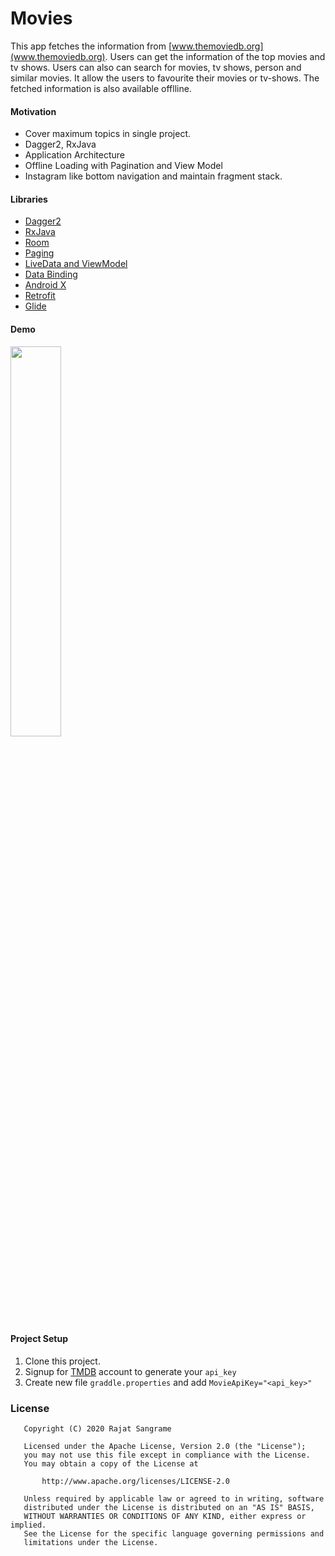 # Movies
This app fetches the information from [www.themoviedb.org](www.themoviedb.org). Users can get the information of the top movies and tv shows. Users can also can search for movies, tv shows, person and similar movies. It allow the users to favourite their movies or tv-shows. The fetched information is also available offlline.

#### Motivation
- Cover maximum topics in single project.
- Dagger2, RxJava
- Application Architecture
- Offline Loading with Pagination and View Model
- Instagram like bottom navigation and maintain fragment stack.

#### Libraries
- [Dagger2](https://developer.android.com/training/dependency-injection/dagger-android)
- [RxJava](https://github.com/ReactiveX/RxAndroid)
- [Room](https://developer.android.com/topic/libraries/architecture/room)
- [Paging](https://developer.android.com/topic/libraries/architecture/paging)
- [LiveData and ViewModel](https://developer.android.com/topic/libraries/architecture)
- [Data Binding](https://developer.android.com/topic/libraries/data-binding)
- [Android X](https://developer.android.com/jetpack/androidx)
- [Retrofit](http://square.github.io/retrofit)
- [Glide](https://github.com/bumptech/glide)

#### Demo
<img src="demo.gif" width="40%">

#### Project Setup

1. Clone this project.
2. Signup for [TMDB](https://www.themoviedb.org/account/signup) account to generate your `api_key`
3. Create new file `graddle.properties` and add `MovieApiKey="<api_key>"`

### License

```
   Copyright (C) 2020 Rajat Sangrame

   Licensed under the Apache License, Version 2.0 (the "License");
   you may not use this file except in compliance with the License.
   You may obtain a copy of the License at

       http://www.apache.org/licenses/LICENSE-2.0

   Unless required by applicable law or agreed to in writing, software
   distributed under the License is distributed on an "AS IS" BASIS,
   WITHOUT WARRANTIES OR CONDITIONS OF ANY KIND, either express or implied.
   See the License for the specific language governing permissions and
   limitations under the License.
```